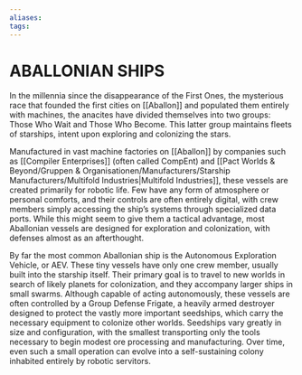 ```yaml
---
aliases: 
tags: 
---
```

# ABALLONIAN SHIPS
In the millennia since the disappearance of the First Ones, the mysterious race that founded the first cities on [[Aballon]] and populated them entirely with machines, the anacites have divided themselves into two groups: Those Who Wait and Those Who Become. This latter group maintains fleets of starships, intent upon exploring and colonizing the stars.  
  
Manufactured in vast machine factories on [[Aballon]] by companies such as [[Compiler Enterprises]] (often called CompEnt) and [[Pact Worlds & Beyond/Gruppen & Organisationen/Manufacturers/Starship Manufacturers/Multifold Industries|Multifold Industries]], these vessels are created primarily for robotic life. Few have any form of atmosphere or personal comforts, and their controls are often entirely digital, with crew members simply accessing the ship’s systems through specialized data ports. While this might seem to give them a tactical advantage, most Aballonian vessels are designed for exploration and colonization, with defenses almost as an afterthought.  
  
By far the most common Aballonian ship is the Autonomous Exploration Vehicle, or AEV. These tiny vessels have only one crew member, usually built into the starship itself. Their primary goal is to travel to new worlds in search of likely planets for colonization, and they accompany larger ships in small swarms. Although capable of acting autonomously, these vessels are often controlled by a Group Defense Frigate, a heavily armed destroyer designed to protect the vastly more important seedships, which carry the necessary equipment to colonize other worlds. Seedships vary greatly in size and configuration, with the smallest transporting only the tools necessary to begin modest ore processing and manufacturing. Over time, even such a small operation can evolve into a self-sustaining colony inhabited entirely by robotic servitors.